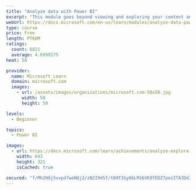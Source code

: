 ```yaml
---
title: "Analyze data with Power BI"
excerpt: "This module goes beyond viewing and exploring your content and explains how to interact with it by working with reports and dashboards to uncover and share new business insights."
webUrl: https://docs.microsoft.com/en-us/learn/modules/analyze-data-power-bi/
type: course
price: Free
length: PT60M
ratings:
  count: 6821
  average: 4.6990175
heat: 58

provider:
  name: Microsoft Learn
  domain: microsoft.com
  images:
    - url: /assets/images/organizations/microsoft.com-50x50.jpg
      width: 50
      height: 50

levels:
  - Beginner

topics:
  - Power BI

images:
  - url: https://docs.microsoft.com/learn/achievements/analyze-explore-data-power-bi-social.png
    width: 643
    height: 321
    isCached: true

secured: "f/Mh2H9j5vxpd7weNQj2/zN2I9dSf/tB9T3Gy0bLM16VK9fEDZ7pezITA3Dd36BfzZJw388SRhS8TDWzF1k/3NBtp8ZxW4+64KBfzeqlXxaj6yDRwa4ikJiNBThTVV5l0UyftL3nNSGmjnDbYuTevrVj7li2pVWESiQQPKU6UmkRPdYDeAebb1CvDhiRZOnlHTLi4KC1oc/o8aFeeY8oFOIYZVcE6kLND16dKv5E2M2CuuurOZEwTRY8iZGn8707hR245iRvelZoSk1AOB4i00Gs9zxaGFmtxglu5aakSGNr9UsLYDFW9qtTrSD+hAs6Bx4RUAdch73BMxlDULFCzIZ3s4nKggvQ0Y7BCLzVQPmLU/tQQBJRALzcVqFplMBK/WZIK/IHQI/rPfoSD7Pweguvl2ycBHR/Z2Kvkzw7WZw=;HopkPm2GDlxEPMNevnLZGA=="
---
```



